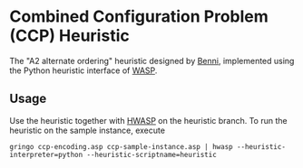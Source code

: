 # Combined Configuration Problem (CCP) Heuristic
The "A2 alternate ordering" heuristic designed by
[Benni](https://github.com/Yarrick13), implemented using the Python heuristic
interface of [WASP]().

## Usage
Use the heuristic together with [HWASP](https://github.com/Yarrick13/hwasp)
on the heuristic branch. To run the heuristic on the sample instance, execute
```
gringo ccp-encoding.asp ccp-sample-instance.asp | hwasp --heuristic-interpreter=python --heuristic-scriptname=heuristic
```